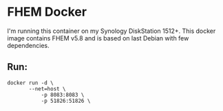 # FHEM Docker

I'm running this container on my Synology DiskStation 1512+. This docker image contains FHEM v5.8 and is based on last Debian with few dependencies.

## Run:
```
docker run -d \
	   --net=host \
           -p 8083:8083 \
           -p 51826:51826 \
```
